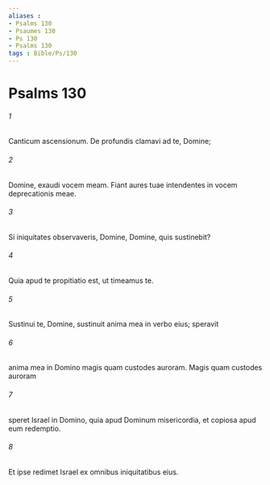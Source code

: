 ```yaml
---
aliases : 
- Psalms 130
- Psaumes 130
- Ps 130
- Psalms 130
tags : Bible/Ps/130
---
```


# Psalms 130

###### 1
Canticum ascensionum. De profundis clamavi ad te, Domine;
###### 2
Domine, exaudi vocem meam. Fiant aures tuae intendentes in vocem deprecationis meae.
###### 3
Si iniquitates observaveris, Domine, Domine, quis sustinebit?
###### 4
Quia apud te propitiatio est, ut timeamus te.
###### 5
Sustinui te, Domine, sustinuit anima mea in verbo eius; speravit 
###### 6
anima mea in Domino magis quam custodes auroram. Magis quam custodes auroram
###### 7
speret Israel in Domino, quia apud Dominum misericordia, et copiosa apud eum redemptio.
###### 8
Et ipse redimet Israel ex omnibus iniquitatibus eius.
